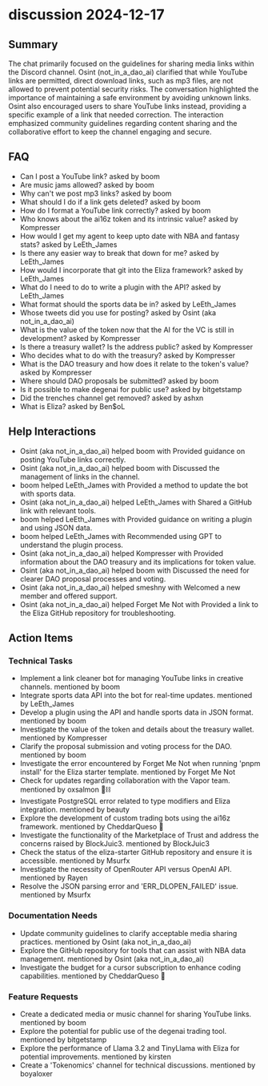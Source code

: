 # discussion 2024-12-17

## Summary
The chat primarily focused on the guidelines for sharing media links within the Discord channel. Osint (not_in_a_dao_ai) clarified that while YouTube links are permitted, direct download links, such as mp3 files, are not allowed to prevent potential security risks. The conversation highlighted the importance of maintaining a safe environment by avoiding unknown links. Osint also encouraged users to share YouTube links instead, providing a specific example of a link that needed correction. The interaction emphasized community guidelines regarding content sharing and the collaborative effort to keep the channel engaging and secure.

## FAQ
- Can I post a YouTube link? asked by boom
- Are music jams allowed? asked by boom
- Why can't we post mp3 links? asked by boom
- What should I do if a link gets deleted? asked by boom
- How do I format a YouTube link correctly? asked by boom
- Who knows about the ai16z token and its intrinsic value? asked by Kompresser
- How would I get my agent to keep upto date with NBA and fantasy stats? asked by LeEth_James
- Is there any easier way to break that down for me? asked by LeEth_James
- How would I incorporate that git into the Eliza framework? asked by LeEth_James
- What do I need to do to write a plugin with the API? asked by LeEth_James
- What format should the sports data be in? asked by LeEth_James
- Whose tweets did you use for posting? asked by Osint (aka not_in_a_dao_ai)
- What is the value of the token now that the AI for the VC is still in development? asked by Kompresser
- Is there a treasury wallet? Is the address public? asked by Kompresser
- Who decides what to do with the treasury? asked by Kompresser
- What is the DAO treasury and how does it relate to the token's value? asked by Kompresser
- Where should DAO proposals be submitted? asked by boom
- Is it possible to make degenai for public use? asked by bitgetstamp
- Did the trenches channel get removed? asked by ashxn
- What is Eliza? asked by Ben$oL

## Help Interactions
- Osint (aka not_in_a_dao_ai) helped boom with Provided guidance on posting YouTube links correctly.
- Osint (aka not_in_a_dao_ai) helped boom with Discussed the management of links in the channel.
- boom helped LeEth_James with Provided a method to update the bot with sports data.
- Osint (aka not_in_a_dao_ai) helped LeEth_James with Shared a GitHub link with relevant tools.
- boom helped LeEth_James with Provided guidance on writing a plugin and using JSON data.
- boom helped LeEth_James with Recommended using GPT to understand the plugin process.
- Osint (aka not_in_a_dao_ai) helped Kompresser with Provided information about the DAO treasury and its implications for token value.
- Osint (aka not_in_a_dao_ai) helped boom with Discussed the need for clearer DAO proposal processes and voting.
- Osint (aka not_in_a_dao_ai) helped smeshny with Welcomed a new member and offered support.
- Osint (aka not_in_a_dao_ai) helped Forget Me Not with Provided a link to the Eliza GitHub repository for troubleshooting.

## Action Items

### Technical Tasks
- Implement a link cleaner bot for managing YouTube links in creative channels. mentioned by boom
- Integrate sports data API into the bot for real-time updates. mentioned by LeEth_James
- Develop a plugin using the API and handle sports data in JSON format. mentioned by boom
- Investigate the value of the token and details about the treasury wallet. mentioned by Kompresser
- Clarify the proposal submission and voting process for the DAO. mentioned by boom
- Investigate the error encountered by Forget Me Not when running 'pnpm install' for the Eliza starter template. mentioned by Forget Me Not
- Check for updates regarding collaboration with the Vapor team. mentioned by oxsalmon 🐻⛓
- Investigate PostgreSQL error related to type modifiers and Eliza integration. mentioned by beauty
- Explore the development of custom trading bots using the ai16z framework. mentioned by CheddarQueso 🧀
- Investigate the functionality of the Marketplace of Trust and address the concerns raised by BlockJuic3. mentioned by BlockJuic3
- Check the status of the eliza-starter GitHub repository and ensure it is accessible. mentioned by Msurfx
- Investigate the necessity of OpenRouter API versus OpenAI API. mentioned by Rayen
- Resolve the JSON parsing error and 'ERR_DLOPEN_FAILED' issue. mentioned by Msurfx

### Documentation Needs
- Update community guidelines to clarify acceptable media sharing practices. mentioned by Osint (aka not_in_a_dao_ai)
- Explore the GitHub repository for tools that can assist with NBA data management. mentioned by Osint (aka not_in_a_dao_ai)
- Investigate the budget for a cursor subscription to enhance coding capabilities. mentioned by CheddarQueso 🧀

### Feature Requests
- Create a dedicated media or music channel for sharing YouTube links. mentioned by boom
- Explore the potential for public use of the degenai trading tool. mentioned by bitgetstamp
- Explore the performance of Llama 3.2 and TinyLlama with Eliza for potential improvements. mentioned by kirsten
- Create a 'Tokenomics' channel for technical discussions. mentioned by boyaloxer